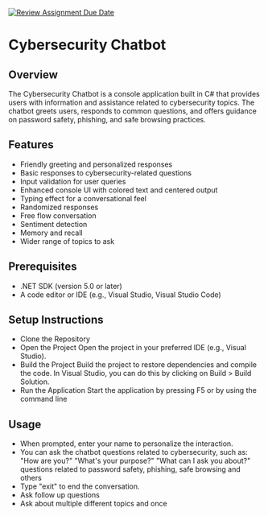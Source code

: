 [![Review Assignment Due Date](https://classroom.github.com/assets/deadline-readme-button-22041afd0340ce965d47ae6ef1cefeee28c7c493a6346c4f15d667ab976d596c.svg)](https://classroom.github.com/a/abWLn-9_)
# Cybersecurity Chatbot

## Overview
The Cybersecurity Chatbot is a console application built in C# that provides users with information and assistance related to cybersecurity topics. The chatbot greets users, responds to common questions, and offers guidance on password safety, phishing, and safe browsing practices.

## Features
- Friendly greeting and personalized responses
- Basic responses to cybersecurity-related questions
- Input validation for user queries
- Enhanced console UI with colored text and centered output
- Typing effect for a conversational feel
- Randomized responses
- Free flow conversation
- Sentiment detection
- Memory and recall
- Wider range of topics to ask

## Prerequisites
- .NET SDK (version 5.0 or later)
- A code editor or IDE (e.g., Visual Studio, Visual Studio Code)

## Setup Instructions
- Clone the Repository
- Open the Project Open the project in your preferred IDE (e.g., Visual Studio).
- Build the Project Build the project to restore dependencies and compile the code. In Visual Studio, you can do this by clicking on Build > Build Solution.
- Run the Application Start the application by pressing F5 or by using the command line

## Usage
- When prompted, enter your name to personalize the interaction.
- You can ask the chatbot questions related to cybersecurity, such as:
"How are you?"
"What's your purpose?"
"What can I ask you about?"
questions related to password safety, phishing, safe browsing and others
- Type "exit" to end the conversation.
- Ask follow up questions
- Ask about multiple different topics and once
